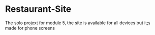# Restaurant-Site
The solo projext for module 5, the site is available for all devices but it;s made for phone screens
